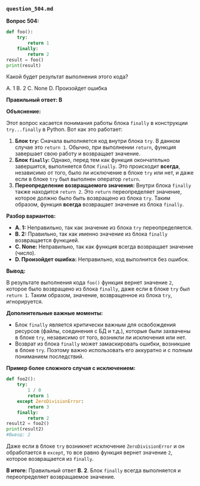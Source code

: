 ### `question_504.md`
**Вопрос 504:**
```python
def foo():
    try:
        return 1
    finally:
        return 2
result = foo()
print(result)
```
Какой будет результат выполнения этого кода?

A. 1
B. 2
C. None
D. Произойдет ошибка

**Правильный ответ: B**

**Объяснение:**

Этот вопрос касается понимания работы блока `finally` в конструкции `try...finally` в Python. Вот как это работает:

1.  **Блок `try`:** Сначала выполняется код внутри блока `try`. В данном случае это `return 1`. Обычно, при выполнении `return`, функция завершает свою работу и возвращает значение.
2.  **Блок `finally`:** Однако, перед тем как функция окончательно завершится, выполняется блок `finally`. Это происходит **всегда**, независимо от того, было ли исключение в блоке `try` или нет, и даже если в блоке `try` был выполнен оператор `return`.
3.  **Переопределение возвращаемого значения:** Внутри блока `finally` также находится `return 2`. Это `return` переопределяет значение, которое должно было быть возвращено из блока `try`. Таким образом, функция **всегда** возвращает значение из блока `finally`.

**Разбор вариантов:**
*   **A. 1:** Неправильно, так как значение из блока `try` переопределяется.
*   **B. 2:** Правильно, так как именно значение из блока `finally` возвращается функцией.
*   **C. None:** Неправильно, так как функция всегда возвращает значение (число).
*   **D. Произойдет ошибка:** Неправильно, код выполнится без ошибок.

**Вывод:**

В результате выполнения кода `foo()` функция вернет значение `2`, которое было возвращено из блока `finally`, даже если в блоке `try` был `return 1`. Таким образом, значение, возвращенное из блока `try`, игнорируется.

**Дополнительные важные моменты:**
*   Блок `finally` является критически важным для освобождения ресурсов (файлы, соединения с БД и т.д.), которые были захвачены в блоке `try`, независимо от того, возникли ли исключения или нет.
*   Возврат из блока `finally` может замаскировать ошибки, возникшие в блоке `try`. Поэтому важно использовать его аккуратно и с полным пониманием последствий.

**Пример более сложного случая с исключением:**
```python
def foo2():
    try:
        1 / 0
        return 1
    except ZeroDivisionError:
        return 3
    finally:
        return 2
result2 = foo2()
print(result2)
#Вывод: 2
```

Даже если в блоке `try` возникнет исключение `ZeroDivisionError` и он обработается в `except`, то все равно функция вернет значение `2`, которое возвращается из `finally`.

**В итоге:** Правильный ответ **B. 
2**. Блок `finally` всегда выполняется и переопределяет возвращаемое значение.
